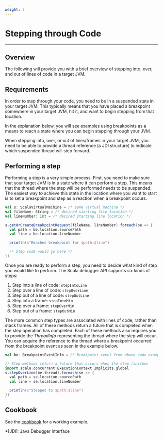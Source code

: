 ```yaml
---
weight: 5
---
```

# Stepping through Code

---

## Overview

The following will provide you with a brief overview of stepping into, over,
and out of lines of code in a target JVM.

## Requirements

In order to step through your code, you need to be in a suspended state in your
target JVM. This typically means that you have placed a breakpoint somewhere in
your target JVM, hit it, and want to begin stepping from that location.

In the explanation below, you will see examples using breakpoints as a means to
reach a state where you can begin stepping through your JVM.

When stepping into, over, or out of lines/frames in your target JVM, you need
to be able to provide a thread reference (a JDI structure) to indicate which
suspended thread will step forward.

## Performing a step

Performing a step is a very simple process. First, you need to make sure that
your target JVM is in a state where it can perform a step. This means that the
thread where the step will be performed needs to be suspended. The easiest way
to achieve this state in the location where you want to start is to set a
breakpoint and step as a reaction when a breakpoint occurs.

```scala
val s: ScalaVirtualMachine = /* some virtual machine */
val fileName: String = /* desired starting file location */
val lineNumber: Int = /* desired starting line location */

s.getOrCreateBreakpointRequest(fileName, lineNumber).foreach(be => {
  val path = be.location.sourcePath
  val line = be.location.lineNumber

  println(s"Reached breakpoint for $path:$line")

  /* Step code would go here */
})
```

Once you are ready to perform a step, you need to decide what kind of step you
would like to perform. The Scala debugger API supports six kinds of steps:

1. Step into a line of code: `stepIntoLine`
2. Step over a line of code: `stepOverLine`
3. Step out of a line of code: `stepOutLine`
4. Step into a frame: `stepIntoMin`
5. Step over a frame: `stepOverMin`
6. Step out of a frame: `stepOutMin`

The more common step types are associated with lines of code, rather than
stack frames. All of these methods return a future that is completed when the
step operation has completed. Each of these methods also requires you to
provide the _ThreadInfo_ representing the thread where the step will occur. You
can acquire the reference to the thread where a breakpoint occurred from the
breakpoint event as seen in the example below.

```scala
val be: BreakpointEventInfo = /* Breakpoint event from above code example */

// Step methods return a future that occurs when the step finishes
import scala.concurrent.ExecutionContext.Implicits.global
s.stepOverLine(be.thread).foreach(se => {
  val path = se.location.sourcePath
  val line = se.location.lineNumber

  println(s"Stepped to $path:$line")
})
```

## Cookbook

See the [cookbook][cookbook] for a working example.

[cookbook]: /cookbook/stepping-over-a-line-of-code/

*[JDI]: Java Debugger Interface

